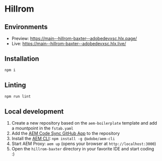 # Hillrom 


## Environments
- Preview: https://main--hillrom-baxter--adobedevxsc.hlx.page/
- Live: https://main--hillrom-baxter--adobedevxsc.hlx.live/

## Installation

```sh
npm i
```

## Linting

```sh
npm run lint
```

## Local development

<!-- TODO: update with verbiage specific to door-opener template -->
1. Create a new repository based on the `aem-boilerplate` template and add a mountpoint in the `fstab.yaml`
1. Add the [AEM Code Sync GitHub App](https://github.com/apps/aem-code-sync) to the repository
1. Install the [AEM CLI](https://github.com/adobe/helix-cli): `npm install -g @adobe/aem-cli`
1. Start AEM Proxy: `aem up` (opens your browser at `http://localhost:3000`)
1. Open the `hillrom-baxter` directory in your favorite IDE and start coding :)
